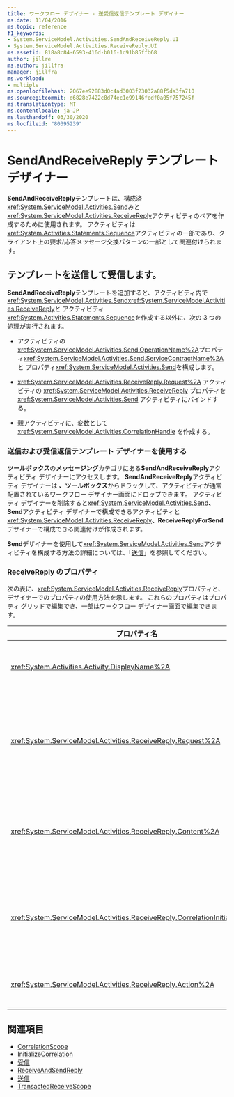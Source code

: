 ```yaml
---
title: ワークフロー デザイナー - 送受信返信テンプレート デザイナー
ms.date: 11/04/2016
ms.topic: reference
f1_keywords:
- System.ServiceModel.Activities.SendAndReceiveReply.UI
- System.ServiceModel.Activities.ReceiveReply.UI
ms.assetid: 818a8c84-6593-416d-b016-1d91b85ffb68
author: jillre
ms.author: jillfra
manager: jillfra
ms.workload:
- multiple
ms.openlocfilehash: 2067ee92883d0c4ad3003f23032a88f5da3fa710
ms.sourcegitcommit: d6828e7422c8d74ec1e99146fedf0a05f757245f
ms.translationtype: MT
ms.contentlocale: ja-JP
ms.lasthandoff: 03/30/2020
ms.locfileid: "80395239"
---
```

# <a name="sendandreceivereply-template-designer"></a>SendAndReceiveReply テンプレート デザイナー

**SendAndReceiveReply**テンプレートは、構成済<xref:System.ServiceModel.Activities.Send>みと<xref:System.ServiceModel.Activities.ReceiveReply>アクティビティのペアを作成するために使用されます。 アクティビティは<xref:System.Activities.Statements.Sequence>アクティビティの一部であり、クライアント上の要求/応答メッセージ交換パターンの一部として関連付けられます。

## <a name="the-sendandreceivereply-template"></a>テンプレートを送信して受信します。

**SendAndReceiveReply**テンプレートを追加すると、アクティビティ内で<xref:System.ServiceModel.Activities.Send><xref:System.ServiceModel.Activities.ReceiveReply>と アクティビティ<xref:System.Activities.Statements.Sequence>を作成する以外に、次の 3 つの処理が実行されます。

- アクティビティの<xref:System.ServiceModel.Activities.Send.OperationName%2A>プロパティ<xref:System.ServiceModel.Activities.Send.ServiceContractName%2A>と プロパティ<xref:System.ServiceModel.Activities.Send>を構成します。

- <xref:System.ServiceModel.Activities.ReceiveReply.Request%2A> アクティビティの <xref:System.ServiceModel.Activities.ReceiveReply> プロパティを <xref:System.ServiceModel.Activities.Send> アクティビティにバインドする。

- 親アクティビティに、変数として <xref:System.ServiceModel.Activities.CorrelationHandle> を作成する。

### <a name="use-the-sendandreceivereply-template-designer"></a>送信および受信返信テンプレート デザイナーを使用する

**ツールボックス**の**メッセージング**カテゴリにある**SendAndReceiveReply**アクティビティ デザイナーにアクセスします。 **SendAndReceiveReply**アクティビティ デザイナーは **、ツールボックス**からドラッグして、アクティビティが通常配置されているワークフロー デザイナー画面にドロップできます。 アクティビティ デザイナーを削除すると<xref:System.ServiceModel.Activities.Send>**、Send**アクティビティ デザイナーで構成できるアクティビティと<xref:System.ServiceModel.Activities.ReceiveReply>**、ReceiveReplyForSend**デザイナーで構成できる関連付けが作成されます。

**Send**デザイナーを使用して<xref:System.ServiceModel.Activities.Send>アクティビティを構成する方法の詳細については、「[送信](../workflow-designer/send-activity-designer.md)」を参照してください。

### <a name="properties-of-receivereply"></a>ReceiveReply のプロパティ

次の表に、<xref:System.ServiceModel.Activities.ReceiveReply>プロパティと、デザイナーでのプロパティの使用方法を示します。 これらのプロパティはプロパティ グリッドで編集でき、一部はワークフロー デザイナー画面で編集できます。

| プロパティ名 | 必須 | 使用法 |
|-|----------|-|
| <xref:System.Activities.Activity.DisplayName%2A> | False | <xref:System.ServiceModel.Activities.ReceiveReply> アクティビティの省略可能な表示名。 既定値は、ReceiveReplyForSend です。<br /><br /> フレンドリ<xref:System.Activities.Activity.DisplayName%2A>に対してデフォルト以外の値を使用する必要はありませんが、そのような値を使用することをお勧めします。 |
| <xref:System.ServiceModel.Activities.ReceiveReply.Request%2A> | True | この <xref:System.ServiceModel.Activities.Send> アクティビティと関連付けられる <xref:System.ServiceModel.Activities.ReceiveReply> アクティビティへの参照。 このプロパティは**null**にすることはできません。 <xref:System.ServiceModel.Activities.Send>と<xref:System.ServiceModel.Activities.ReceiveReply>アクティビティは、要求/応答メッセージング パターンをモデル化するためにクライアント上で一緒に使用されます。 このプロパティでは、関連付ける <xref:System.ServiceModel.Activities.Send> アクティビティを指定します。 デザイナーでは、このプロパティは、<xref:System.ServiceModel.Activities.Send><xref:System.ServiceModel.Activities.ReceiveReply>アクティビティの作成元アクティビティに自動的にバインドされるため、編集できません。 |
| <xref:System.ServiceModel.Activities.ReceiveReply.Content%2A> | False | 受信するメッセージまたはパラメーターの内容を指定します。 <xref:System.ServiceModel.Activities.ReceiveMessageContent> アクティビティまたは <xref:System.ServiceModel.Activities.ReceiveParametersContent> アクティビティを指定できます。 このプロパティを編集するには、プロパティ グリッドの **[コンテンツ]** フィールドの横にある省略記号ボタンをクリックするか、**または Receive**アクティビティ デザイナー画面の **[コンテンツ]** ラベルの横にある [**定義**] ボタンをクリックします。 両方とも **[コンテンツ定義]ダイアログボックス**を表示します。 このボックスの使用方法の詳細については、「 [[コンテンツ定義] ダイアログ ボックス](../workflow-designer/content-definition-dialog-box.md)」を参照してください。 |
| <xref:System.ServiceModel.Activities.ReceiveReply.CorrelationInitializers%2A> | False | ワークフロー内のこの <xref:System.ServiceModel.Activities.CorrelationInitializer> アクティビティを構成する複数の <xref:System.ServiceModel.Activities.CorrelationHandle> オブジェクトを初期化する <xref:System.ServiceModel.Activities.Receive> オブジェクトのコレクションを指定します。 プロパティ グリッドで<xref:System.ServiceModel.Activities.Receive.CorrelationInitializers%2A>プロパティの横にある省略記号ボタンをクリックして、[**相互関係初期化子の追加**] ダイアログ ボックスを開きます。 このボックスの使用の詳細については、「 [[相互関係初期化子の追加] ダイアログ ボックス](../workflow-designer/add-correlationinitializers-dialog-box.md)」を参照してください。 |
| <xref:System.ServiceModel.Activities.ReceiveReply.Action%2A> | False | メッセージのアクション ヘッダーを指定します。 明示的に設定されていない場合、その値はデフォルトで次のようになります。<br /><br /> `https://tempuri.org/{service contract namespace}/{service contract name}/{operation name}`. |

## <a name="see-also"></a>関連項目

- [CorrelationScope](../workflow-designer/correlationscope-activity-designer.md)
- [InitializeCorrelation](../workflow-designer/initializecorrelation-activity-designer.md)
- [受信](../workflow-designer/receive-activity-designer.md)
- [ReceiveAndSendReply](../workflow-designer/receiveandsendreply-template-designer.md)
- [送信](../workflow-designer/send-activity-designer.md)
- [TransactedReceiveScope](../workflow-designer/transactedreceivescope-activity-designer.md)